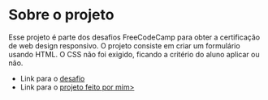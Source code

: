 # Sobre o projeto

Esse projeto é parte dos desafios FreeCodeCamp para obter a certificação de  web design responsivo. O projeto consiste em criar um formulário usando HTML. O CSS não foi exigido, ficando a critério do aluno aplicar ou não.
- Link para o <a href="https://www.freecodecamp.org/learn/2022/responsive-web-design/build-a-survey-form-project/build-a-survey-form">desafio</a>
- Link para o <a href="https://gabriel-oxx.github.io/form/">projeto feito por mim>
